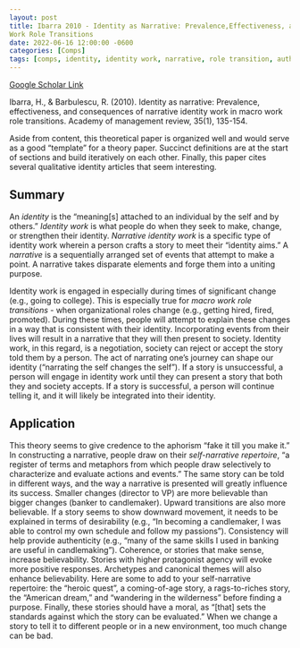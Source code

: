 ```yaml
---
layout: post
title: Ibarra 2010 - Identity as Narrative: Prevalence,Effectiveness, and Consequences Of Narrative Identity Work In Macro
Work Role Transitions
date: 2022-06-16 12:00:00 -0600
categories: [Comps]
tags: [comps, identity, identity work, narrative, role transition, authenticity, great paper]
---
```

[Google Scholar Link](https://scholar.google.com/scholar?hl=en&as_sdt=0%2C45&q=Identity+as+narrative%3A+Prevalence%2C+effectiveness%2C+and+consequences+of+narrative+identity+work+in+macro+work+role+transitions&btnG=)

Ibarra, H., & Barbulescu, R. (2010). Identity as narrative: Prevalence, effectiveness, and consequences of narrative identity work in macro work role transitions. Academy of management review, 35(1), 135-154.

Aside from content, this theoretical paper is organized well and would serve as a good “template” for a theory paper.  Succinct definitions are at the start of sections and build iteratively on each other.  Finally, this paper cites several qualitative identity articles that seem interesting.

## Summary
An _identity_ is the “meaning[s] attached to an individual by the self and by others.”  _Identity work_ is what people do when they seek to make, change, or strengthen their identity.  _Narrative identity work_ is a specific type of identity work wherein a person crafts a story to meet their “identity aims.”  A _narrative_ is a sequentially arranged set of events that attempt to make a point.  A narrative takes disparate elements and forge them into a uniting purpose.

Identity work is engaged in especially during times of significant change (e.g., going to college).  This is especially true for _macro work role transitions_ - when organizational roles change (e.g., getting hired, fired, promoted).  During these times, people will attempt to explain these changes in a way that is consistent with their identity.  Incorporating events from their lives will result in a narrative that they will then present to society.  Identity work, in this regard, is a negotiation, society can reject or accept the story told them by a person.  The act of narrating one’s journey can shape our identity (“narrating the self changes the self”).  If a story is unsuccessful, a person will engage in identity work until they can present a story that both they and society accepts.  If a story is successful, a person will continue telling it, and it will likely be integrated into their identity.

## Application
This theory seems to give credence to the aphorism “fake it till you make it.”  In constructing a narrative, people draw on their _self-narrative repertoire_, “a register of terms and metaphors from which people draw selectively to characterize and evaluate actions and events.”  The same story can be told in different ways, and the way a narrative is presented will greatly influence its success.  Smaller changes (director to VP) are more believable than bigger changes (banker to candlemaker).  Upward transitions are also more believable.  If a story seems to show downward movement, it needs to be explained in terms of desirability (e.g., “In becoming a candlemaker, I was able to control my own schedule and follow my passions”).  Consistency will help provide authenticity (e.g., “many of the same skills I used in banking are useful in candlemaking”).  Coherence, or stories that make sense, increase believability.  Stories with higher protagonist agency will evoke more positive responses.  Archetypes and canonical themes will also enhance believability.  Here are some to add to your self-narrative repertoire: the “heroic quest”, a coming-of-age story, a rags-to-riches story, the “American dream,” and “wandering in the wilderness” before finding a purpose.  Finally, these stories should have a moral, as “[that] sets the standards against which the story can be evaluated.”  When we change a story to tell it to different people or in a new environment, too much change can be bad.
